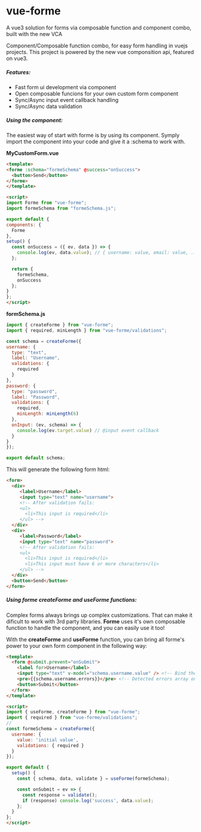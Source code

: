 # vue-forme
A vue3 solution for forms via composable function and component combo, built with the new VCA

Component/Composable function combo, for easy form handling in vuejs projects. This project is powered by the new vue componsition api, featured on vue3.

##### Features:
  - Fast form ui development via <forme /> component
  - Open composable funcions for your own custom form component
  - Sync/Async input event callback handling
  - Sync/Async data validation 
  
##### Using the <forme /> component:
  The easiest way of start with forme is by using its <forme /> component. Symply import the component into your code and give it a :schema to work with.
  
  **MyCustomForm.vue**
  ```html
 <template>
  <forme :schema="formeSchema" @success="onSuccess">
    <button>Send</button>
  </forme>
</template>

<script>
import Forme from "vue-forme";
import formeSchema from "formeSchema.js";

export default {
  components: {
    Forme
  },
  setup() {
    const onSuccess = ({ ev, data }) => {
      console.log(ev, data.value); // { username: value, email: value, ... }
    };

    return {
      formeSchema,
      onSuccess
    };
  }
};
</script>
  ```
  
  **formSchema.js**
  ```js
import { createForme } from "vue-forme";
import { required, minLength } from "vue-forme/validations";

const schema = createForme({
  username: {
    type: "text",
    label: "Username",
    validations: {
      required
    }
  },
  password: {
    type: "password",
    label: "Password",
    validations: {
      required,
      minLength: minLength(6)
    },
    onInput: (ev, schema) => {
      console.log(ev.target.value) // @input event callback
    }  
  }
});

export default schema;
  ```
 This will generate the following form html:
 
 ```html
 <form>
   <div>
      <label>Username</label>
      <input type="text" name="username">
      <!-- After validation fails:
      <ul>
        <li>This input is required</li>
      </ul> -->
   </div>
   <div>
      <label>Password</label>
      <input type="text" name="password">
      <!-- After validation fails:
      <ul>
        <li>This input is required</li>
        <li>This input must have 6 or more characters</li>
      </ul> -->
   </div>
   <button>Send</button>
</form>
 ```

##### Using forme **createForme** and **useForme** functions:

  Complex forms always brings up complex customizations. That can make it dificult to work with 3rd party libraries. **Forme** uses it's own composable function to handle the <Forme /> component, and you can easily use it too! 
  
  With the **createForme** and **useForme** function, you can bring all forme's power to your own form component in the following way:

```html
<template>
  <form @submit.prevent="onSubmit">
    <label for>Username</label>
    <input type="text" v-model="schema.username.value" /> <!-- Bind the schema object -->
    <pre>{{schema.username.errors}}</pre> <!-- Detected errors array on validate() -->
    <button>Submit</button>
  </form>
</template>

<script>
import { useForme, createForme } from "vue-forme";
import { required } from "vue-forme/validations";
// 
const formeSchema = createForme({
  username: {
    value: 'initial value',
    validations: { required }
  }
});

export default {
  setup() {
    const { schema, data, validate } = useForme(formeSchema);

    const onSubmit = ev => {
      const response = validate();
      if (response) console.log('success', data.value);
    };
  }
};
</script>
```
